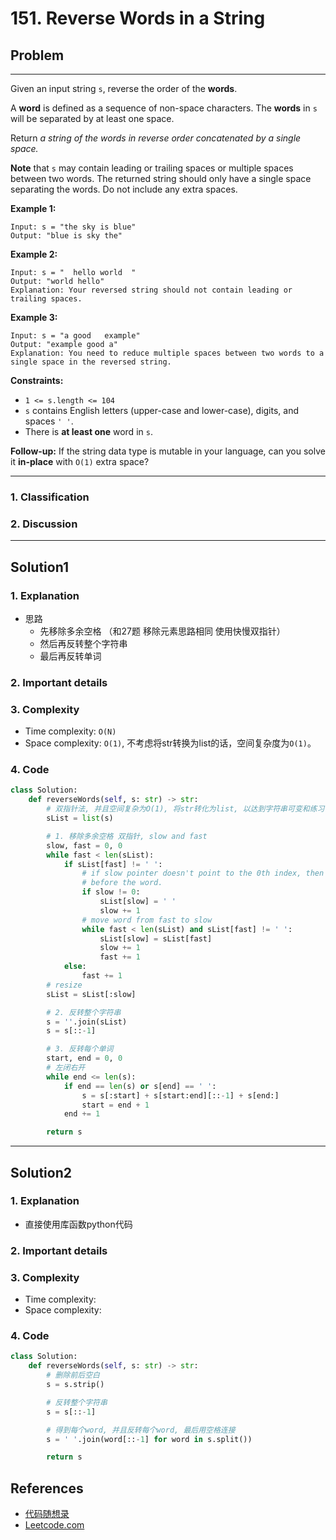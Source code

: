 # 151. Reverse Words in a String

## Problem

*****

Given an input string `s`, reverse the order of the **words**.

A **word** is defined as a sequence of non-space characters. The **words** in `s` will be separated by at least one space.

Return *a string of the words in reverse order concatenated by a single space.*

**Note** that `s` may contain leading or trailing spaces or multiple spaces between two words. The returned string should only have a single space separating the words. Do not include any extra spaces.

 

**Example 1:**

```
Input: s = "the sky is blue"
Output: "blue is sky the"
```

**Example 2:**

```
Input: s = "  hello world  "
Output: "world hello"
Explanation: Your reversed string should not contain leading or trailing spaces.
```

**Example 3:**

```
Input: s = "a good   example"
Output: "example good a"
Explanation: You need to reduce multiple spaces between two words to a single space in the reversed string.
```



**Constraints:**

- `1 <= s.length <= 104`
- `s` contains English letters (upper-case and lower-case), digits, and spaces `' '`.
- There is **at least one** word in `s`.



**Follow-up:** If the string data type is mutable in your language, can you solve it **in-place** with `O(1)` extra space?

******

### 1. Classification



### 2. Discussion





*******

## Solution1

### 1. Explanation

- 思路
  - 先移除多余空格 （和27题 移除元素思路相同 使用快慢双指针）
  - 然后再反转整个字符串
  - 最后再反转单词

### 2. Important details



### 3. Complexity

- Time complexity: `O(N)`
- Space complexity: `O(1)`, 不考虑将str转换为list的话，空间复杂度为`O(1)`。



### 4. Code

```python
class Solution:
    def reverseWords(self, s: str) -> str:
        # 双指针法, 并且空间复杂为O(1), 将str转化为list, 以达到字符串可变和练习目的
        sList = list(s)

        # 1. 移除多余空格 双指针, slow and fast
        slow, fast = 0, 0
        while fast < len(sList):
            if sList[fast] != ' ':
                # if slow pointer doesn't point to the 0th index, then add a ' '(space) 
                # before the word.
                if slow != 0: 
                    sList[slow] = ' '
                    slow += 1
                # move word from fast to slow
                while fast < len(sList) and sList[fast] != ' ':
                    sList[slow] = sList[fast]
                    slow += 1
                    fast += 1
            else:
                fast += 1
        # resize
        sList = sList[:slow]

        # 2. 反转整个字符串
        s = ''.join(sList)
        s = s[::-1]

        # 3. 反转每个单词
        start, end = 0, 0
        # 左闭右开
        while end <= len(s):
            if end == len(s) or s[end] == ' ':
                s = s[:start] + s[start:end][::-1] + s[end:]
                start = end + 1
            end += 1

        return s
```



********

## Solution2

### 1. Explanation

- 直接使用库函数python代码



### 2. Important details



### 3. Complexity

- Time complexity:
- Space complexity:



### 4. Code

```python
class Solution:
    def reverseWords(self, s: str) -> str:
        # 删除前后空白
        s = s.strip()

        # 反转整个字符串
        s = s[::-1]

        # 得到每个word, 并且反转每个word, 最后用空格连接
        s = ' '.join(word[::-1] for word in s.split())

        return s
```

## References

- [代码随想录 ](https://github.com/youngyangyang04/leetcode-master)
- [Leetcode.com](https://leetcode.com/problemset/all/)
